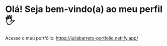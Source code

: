 # Olá! Seja bem-vindo(a) ao meu perfil 🖐️

Acesse o meu portfólio: https://juliabarreto-portfolio.netlify.app/


